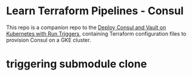 # Learn Terraform Pipelines - Consul

This repo is a companion repo to the [Deploy Consul and Vault on Kubernetes with Run Triggers](https://learn.hashicorp.com/tutorials/terraform/kubernetes-consul-vault-pipeline?in=terraform/kubernetes), containing Terraform configuration files to provision Consul on a GKE cluster.

# triggering submodule clone